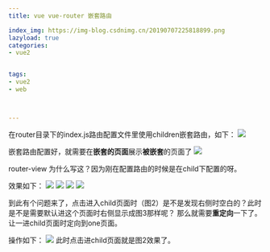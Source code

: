 ```yaml
---
title: vue vue-router 嵌套路由

index_img: https://img-blog.csdnimg.cn/20190707225818899.png
lazyload: true
categories:
- vue2


tags:
- vue2
- web



---
```






在router目录下的index.js路由配置文件里使用children嵌套路由，如下：
![](https://img-blog.csdnimg.cn/20190707224429487.png)

嵌套路由配置好，就需要在**嵌套的页面**展示**被嵌套**的页面了
![](https://img-blog.csdnimg.cn/20190707230410601.png)

router-view 为什么写这？因为刚在配置路由的时候是在child下配置的呀。

效果如下：
![](https://img-blog.csdnimg.cn/20190707225152918.png)
![](https://img-blog.csdnimg.cn/20190707225228983.png)
![](https://img-blog.csdnimg.cn/20190707225253220.png)
![](https://img-blog.csdnimg.cn/2019070722531038.png)


到此有个问题来了，点击进入child页面时（图2）是不是发现右侧时空白的？此时是不是需要默认进这个页面时右侧显示成图3那样呢？
那么就需要**重定向**一下了。让一进child页面时定向到one页面。

操作如下：
![](https://img-blog.csdnimg.cn/20190707225818899.png)
此时点击进child页面就是图2效果了。
